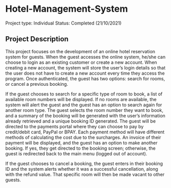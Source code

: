 # Hotel-Management-System
Project type: Individual
Status: Completed (21/10/2021)

## Project Description

This project focuses on the development of an online hotel reservation system for guests. When the guest accesses the online system, he/she can choose to login as an existing customer or create a new account. When creating a new account, the system will store the user’s login details so that the user does not have to create a new account every time they access the program. Once authenticated, the guest has two options: search for rooms, or cancel a previous booking. 

If the guest chooses to search for a specific type of room to book, a list of available room numbers will be displayed. If no rooms are available, the system will alert the guest and the guest has an option to search again for another room type. The guest selects the room number they want to book, and a summary of the booking will be generated with the user’s information already retrieved and a unique booking ID generated. The guest will be directed to the payments portal where they can choose to pay by credit/debit card, PayPal or BPAY. Each payment method will have different methods of calculating the cost due to the surcharges. An invoice of their payment will be displayed, and the guest has an option to make another booking. If yes, they get directed to the booking screen; otherwise, the guest is redirected back to the main menu (logged out of account). 

If the guest chooses to cancel a booking, the guest enters in their booking ID and the system alerts whether it was a successful cancellation, along with the refund value. That specific room will then be made vacant to other guests.


